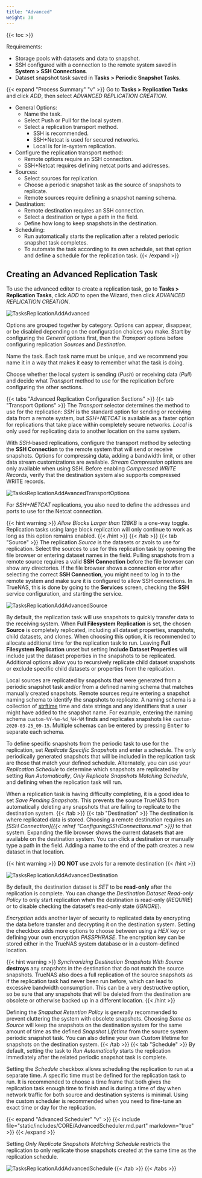 ```yaml
---
title: "Advanced"
weight: 30
---
```


{{< toc >}}

Requirements:
* Storage pools with datasets and data to snapshot.
* SSH configured with a connection to the remote system saved in **System > SSH Connections**.
* Dataset snapshot task saved in **Tasks > Periodic Snapshot Tasks**.

{{< expand "Process Summary" "v" >}}
Go to **Tasks > Replication Tasks** and click *ADD*, then select *ADVANCED REPLICATION CREATION*.

* General Options:
  * Name the task.
  * Select Push or Pull for the local system.
  * Select a replication transport method.
    * SSH is recommended.
    * SSH+Netcat is used for secured networks.
    * Local is for in-system replication.
* Configure the replication transport method:
  * Remote options require an SSH connection.
  * SSH+Netcat requires defining netcat ports and addresses.
* Sources:
  * Select sources for replication.
  * Choose a periodic snapshot task as the source of snapshots to replicate.
  * Remote sources require defining a snapshot naming schema.
* Destination:
  * Remote destination requires an SSH connection.
  * Select a destination or type a path in the field.
  * Define how long to keep snapshots in the destination.
* Scheduling:
  * Run automatically starts the replication after a related periodic snapshot task completes.
  * To automate the task according to its own schedule, set that option and define a schedule for the replication task.
{{< /expand >}}

## Creating an Advanced Replication Task

To use the advanced editor to create a replication task, go to **Tasks > Replication Tasks**, click *ADD* to open the Wizard, then click *ADVANCED REPLICATION CREATION*.

![TasksReplicationAddAdvanced](/images/CORE/12.0/TasksReplicationAddAdvanced.png "Advanced Replication Tasks")

Options are grouped together by category.
Options can appear, disappear, or be disabled depending on the configuration choices you make.
Start by configuring the *General* options first, then the *Transport* options before configuring replication *Sources* and *Destination*.

Name the task.
Each task name must be unique, and we recommend you name it in a way that makes it easy to remember what the task is doing.

Choose whether the local system is sending (*Push*) or receiving data (*Pull*) and decide what *Transport* method to use for the replication before configuring the other sections.

{{< tabs "Advanced Replication Configuration Sections" >}}
{{< tab "Transport Options" >}}
The *Transport* selector determines the method to use for the replication:
*SSH* is the standard option for sending or receiving data from a remote system, but *SSH+NETCAT* is available as a faster option for replications that take place within completely secure networks.
*Local* is only used for replicating data to another location on the same system.

With *SSH*-based replications, configure the transport method by selecting the **SSH Connection** to the remote system that will send or receive snapshots.
Options for compressing data, adding a bandwidth limit, or other data stream customizations are available.  *Stream Compression* options are only available when using SSH. Before enabling *Compressed WRITE Records*, verify that the destination system also supports compressed WRITE records. 

![TasksReplicationAddAvancedTransportOptions](/images/CORE/12.0/TasksReplicationAddAdvancedTransportOptions.png "Advanced Replication: Transport")

For *SSH+NETCAT* replications, you also need to define the addresses and ports to use for the Netcat connection.

{{< hint warning >}}
*Allow Blocks Larger than 128KB* is a one-way toggle.
Replication tasks using large block replication will only continue to work as long as this option remains enabled.
{{< /hint >}}
{{< /tab >}}
{{< tab "Source" >}}
The replication *Source* is the datasets or zvols to use for replication.
Select the sources to use for this replication task by opening the file browser or entering dataset names in the field.
Pulling snapshots from a remote source requires a valid **SSH Connection** before the file browser can show any directories.
If the file browser shows a connection error after selecting the correct **SSH Connection**, you might need to log in to the remote system and make sure it is configured to allow SSH connections.
In TrueNAS, this is done by going to the **Services** screen, checking the **SSH** service configuration, and starting the service.

![TasksReplicationAddAdvancedSource](/images/CORE/12.0/TasksReplicationAddAdvancedSource.png "Advanced Replication: Source")

By default, the replication task will use snapshots to quickly transfer data to the receiving system.
When **Full Filesystem Replication** is set, the chosen **Source** is completely replicated, including all dataset properties, snapshots, child datasets, and clones.
When choosing this option, it is recommended to allocate additional time for the replication task to run.
Leaving **Full Filesystem Replication** unset but setting **Include Dataset Properties** will include just the dataset properties in the snapshots to be replicated.
Additional options allow you to recursively replicate child dataset snapshots or exclude specific child datasets or properties from the replication.

Local sources are replicated by snapshots that were generated from a periodic snapshot task and/or from a defined naming schema that matches manually created snapshots.
Remote sources require entering a snapshot naming schema to identify the snapshots to replicate.
A naming schema is a collection of [strftime](https://www.freebsd.org/cgi/man.cgi?query=strftime) time and date strings and any identifiers that a user might have added to the snapshot name.
For example, entering the naming schema `custom-%Y-%m-%d_%H-%M` finds and replicates snapshots like `custom-2020-03-25_09-15`.
Multiple schemas can be entered by pressing <kbd>Enter</kbd> to separate each schema.

To define specific snapshots from the periodic task to use for the replication, set *Replicate Specific Snapshots* and enter a schedule.
The only periodically generated snapshots that will be included in the replication task are those that match your defined schedule.
Alternately, you can use your *Replication Schedule* to determine which snapshots are replicated by setting *Run Automatically*, *Only Replicate Snapshots Matching Schedule*, and defining when the replication task will run.

When a replication task is having difficulty completing, it is a good idea to set *Save Pending Snapshots*.
This prevents the source TrueNAS from automatically deleting any snapshots that are failing to replicate to the destination system.
{{< /tab >}}
{{< tab "Destination" >}}
The destination is where replicated data is stored.
Choosing a remote destination requires an *[SSH Connection]({{< relref "ConfiguringSSHConnections.md" >}})* to that system.
Expanding the file browser shows the current datasets that are available on the destination system.
You can click a destination or manually type a path in the field.
Adding a name to the end of the path creates a new dataset in that location.

{{< hint warning >}}
**DO NOT** use zvols for a remote destination
{{< /hint >}}

![TasksReplicationAddAdvancedDestination](/images/CORE/12.0/TasksReplicationAddAdvancedDestination.png "Advanced Replication: Destination")

By default, the destination dataset is *SET* to be **read-only** after the replication is complete.
You can change the *Destination Dataset Read-only Policy* to only start replication when the destination is read-only (*REQUIRE*) or to disable checking the dataset's read-only state (*IGNORE*).

*Encryption* adds another layer of security to replicated data by encrypting the data before transfer and decrypting it on the destination system.
Setting the checkbox adds more options to choose between using a *HEX* key or defining your own encryption *PASSPHRASE*.
The encryption key can be stored either in the TrueNAS system database or in a custom-defined location.

{{< hint warning >}}
*Synchronizing Destination Snapshots With Source* **destroys** any snapshots in the destination that do not match the source snapshots.
TrueNAS also does a full replication of the source snapshots as if the replication task had never been run before, which can lead to excessive bandwidth consumption.
This can be a very destructive option, so be sure that any snapshots that will be deleted from the destination are obsolete or otherwise backed up in a different location.
{{< /hint >}}

Defining the *Snapshot Retention Policy* is generally recommended to prevent cluttering the system with obsolete snapshots.
Choosing *Same as Source* will keep the snapshots on the destination system for the same amount of time as the defined *Snapshot Lifetime* from the source system periodic snapshot task.
You can also define your own *Custom* lifetime for snapshots on the destination system.
{{< /tab >}}
{{< tab "Schedule" >}}
By default, setting the task to *Run Automatically* starts the replication immediately after the related periodic snapshot task is complete.

Setting the *Schedule* checkbox allows scheduling the replication to run at a separate time.
A specific time must be defined for the replication task to run.
It is recommended to choose a time frame that both gives the replication task enough time to finish and is during a time of day when network traffic for both source and destination systems is minimal.
Using the custom scheduler is recommended when you need to fine-tune an exact time or day for the replication.

{{< expand "Advanced Scheduler" "v" >}}
{{< include file="static/includes/CORE/AdvancedScheduler.md.part" markdown="true" >}}
{{< /expand >}}

Setting *Only Replicate Snapshots Matching Schedule* restricts the replication to only replicate those snapshots created at the same time as the replication schedule.

![TasksReplicationAddAdvancedSchedule](/images/CORE/12.0/TasksReplicationAddAdvancedSchedule.png "Advanced Replication: Schedule")
{{< /tab >}}
{{< /tabs >}}
